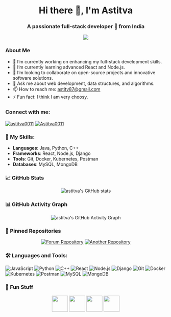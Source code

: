 <h1 align="center">Hi there 👋, I'm Astitva </h1>
<h3 align="center">A passionate full-stack developer 🚀 from India</h3>

<p align="center">
  <img src="https://readme-typing-svg.herokuapp.com?color=F7F7F7&lines=Full+Stack+Developer;Open+Source+Contributor;Always+Learning+New+Things">
</p>

### About Me

- 🔭 I’m currently working on enhancing my full-stack development skills.
- 🌱 I’m currently learning advanced React and Node.js.
- 👯 I’m looking to collaborate on open-source projects and innovative software solutions.
- 💬 Ask me about web development, data structures, and algorithms.
- 📫 How to reach me: astitv87@gmail.com
- ⚡ Fun fact: I think I am very choosy.

### Connect with me:
<p align="left">
  <a href="https://www.linkedin.com/in/astitva0011" target="_blank"><img align="center" src="https://img.shields.io/badge/LinkedIn-astitva0011-blue" alt="astitva0011"/></a>
  <a href="https://twitter.com/Astitva0011" target="_blank"><img align="center" src="https://img.shields.io/badge/Twitter-@Astitva0011-blue" alt="Astitva0011"/></a>
</p>

### 🚀 My Skills:
- **Languages**: Java, Python, C++
- **Frameworks**: React, Node.js, Django
- **Tools**: Git, Docker, Kubernetes, Postman
- **Databases**: MySQL, MongoDB

### 📈 GitHub Stats
<p align="center">
  <img src="https://github-readme-stats.vercel.app/api?username=astitva0011&show_icons=true&theme=radical" alt="astitva's GitHub stats"/>
</p>

### 📊 GitHub Activity Graph
<p align="center">
  <img src="https://github-readme-activity-graph.cyclic.app/graph?username=astitva0011&theme=react-dark" alt="astitva's GitHub Activity Graph"/>
</p>

### 📌 Pinned Repositories
<p align="center">
  <a href="https://github.com/astitva0011/forum"><img src="https://github-readme-stats.vercel.app/api/pin/?username=astitva0011&repo=forum&theme=radical" alt="Forum Repository"/></a>
  <a href="https://github.com/astitva0011/your-repo"><img src="https://github-readme-stats.vercel.app/api/pin/?username=astitva0011&repo=your-repo&theme=radical" alt="Another Repository"/></a>
</p>

### 🛠️ Languages and Tools:
<p align="left">
  <img src="https://img.shields.io/badge/JavaScript-323330?style=for-the-badge&logo=javascript&logoColor=F7DF1E" alt="JavaScript"/>
  <img src="https://img.shields.io/badge/Python-14354C?style=for-the-badge&logo=python&logoColor=white" alt="Python"/>
  <img src="https://img.shields.io/badge/C++-00599C?style=for-the-badge&logo=cplusplus&logoColor=white" alt="C++"/>
  <img src="https://img.shields.io/badge/React-20232A?style=for-the-badge&logo=react&logoColor=61DAFB" alt="React"/>
  <img src="https://img.shields.io/badge/Node.js-339933?style=for-the-badge&logo=nodedotjs&logoColor=white" alt="Node.js"/>
  <img src="https://img.shields.io/badge/Django-092E20?style=for-the-badge&logo=django&logoColor=white" alt="Django"/>
  <img src="https://img.shields.io/badge/Git-F05032?style=for-the-badge&logo=git&logoColor=white" alt="Git"/>
  <img src="https://img.shields.io/badge/Docker-2496ED?style=for-the-badge&logo=docker&logoColor=white" alt="Docker"/>
  <img src="https://img.shields.io/badge/Kubernetes-326CE5?style=for-the-badge&logo=kubernetes&logoColor=white" alt="Kubernetes"/>
  <img src="https://img.shields.io/badge/Postman-FF6C37?style=for-the-badge&logo=postman&logoColor=white" alt="Postman"/>
  <img src="https://img.shields.io/badge/MySQL-4479A1?style=for-the-badge&logo=mysql&logoColor=white" alt="MySQL"/>
  <img src="https://img.shields.io/badge/MongoDB-4EA94B?style=for-the-badge&logo=mongodb&logoColor=white" alt="MongoDB"/>
</p>

### 🎨 Fun Stuff
<p align="center">
  <img src="https://media.giphy.com/media/3o7aD2saalBwwftBIY/giphy.gif" width="50" height="50">
  <img src="https://media.giphy.com/media/l0Exk8EUzSLsrErEQ/giphy.gif" width="50" height="50">
  <img src="https://media.giphy.com/media/26tPoyDhjiJ2g7tHa/giphy.gif" width="50" height="50">
  <img src="https://media.giphy.com/media/xT9IgzoKnwFNmISR8I/giphy.gif" width="50" height="50">
</p>
